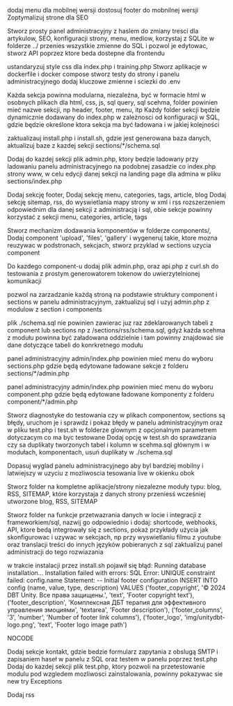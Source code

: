 dodaj menu dla mobilnej wersji
dostosuj footer do mobnilnej wersji
Zoptymalizuj strone dla SEO

Stworz prosty panel administracyjny z haslem do zmiany tresci dla artykulow, SEO, konfiguracji strony, menu, mediow, korzystaj z SQLite w folderze ../
przenies wszystkie zmienne do SQL i pozwol je edytowac, stworz API poprzez ktore beda dostepne dla frontendu

ustandaryzuj style css dla index.php i training.php
Stworz aplikacje w dockerfile i docker compose
stworz testy do strony i panelu administracyjnego
dodaj kluczowe zmienne i sciezki do .env

Każda sekcja powinna modularna, niezależna, być w formacie html w osobnych plikach dla html, css, js, sql query,  sql scehma, 
folder powinien mieć nazwe sekcji, np header, footer, menu, itp
Każdy folder sekcji będzie dynamicznie dodawany do index.php w zależnosci od konfiguracji w SQL, gdzie będzie określone ktora sekcja ma być ładowana i w jakiej kolejności

zaktualizauj install.php i install.sh, gdzie jest generowana baza danych, aktualizuj baze z kazdej sekcji sections/*/schema.sql

Dodaj do kazdej sekcji plik admin.php, ktory bedzie ladowany przy ladowaniu panelu administracyjnego na podobnej zasadzie co index.php strony www, w celu edycji danej sekcji na landing page dla admina w pliku sections/index.php

Dodaj sekcję footer,
Dodaj sekcję menu, categories, tags, article, blog
Dodaj sekcję sitemap, rss, do wyswietlania mapy strony w xml i rss rozszerzeniem odpowiednim dla danej sekcji z administracją i sql, obie sekcje powinny korzystać z sekcji menu, categories, article, tags

Stworz mechanizm dodawania komponentów w folderze components/,
Dodaj component 'upload', 'files', 'gallery' i wygeneruj takie, ktore mozna reuzywac w podstronach, sekcjach, stworz przyklad w sections uzycia component 


Do kazdego component-u dodaj plik admin.php, oraz api.php z curl.sh do testowania z prostym generowatorem tokenow do uwierzytelnionej komunikacji

pozwol na zarzadzanie każdą stroną na podstawie struktury component i sections w panelu administracyjnym, zaktualizuj sql i uzyj admin.php z modulow z section i components

plik ./schema.sql nie powinien zawierac juz raz zdeklarowanych tabeli z component lub sections np z /sections/rss/schema.sql, gdyż każda scehma z modułu powinna być załadowana oddzielnie i tam powinny znajdować sie dane dotyczące tabeli do konrkretnego modułu

panel administracyjny admin/index.php powinien mieć menu do wyboru sections.php gdzie będą edytowane ładowane sekcje z folderu sections/*/admin.php

panel administracyjny admin/index.php powinien mieć menu do wyboru component.php gdzie będą edytowane ładowane komponenty z folderu component/*/admin.php




Stworz diagnostyke do testowania czy w plikach componentow, sections są błędy, uruchom je i sprawdz i pokaz błędy w panelu administracyjnym oraz w pliku test.php i test.sh w folderze glownym z opcjonalnym parametrem dotyczacym co ma byc testowane
Dodaj opcję w test.sh do sprawdzania czy sa duplikaty tworzonych tabel i kolumn w scehma.sql głównym i w modułach, komponentach, usuń duplikaty w ./schema.sql  

Dopasuj wyglad panelu administracyjnego aby byl bardziej mobilny i latwiejszy w uzyciu z mozliwoscia tesowania live w okienku obok 



Stworz folder na kompletne aplikacje/strony niezalezne moduły typu: blog, RSS, SITEMAP, które korzystaja z danych strony
przeniesś wcześniej utworzone blog, RSS, SITEMAP


Stworz folder na funkcje przetwazrania danych w locie i integracji z frameworkiem/sql, nazwij go odpowiednio i dodaj: shortcode, webhooks, API, ktore bedą integrowały się z sections, pokaż przykłady użycia jak skonfigurowac i uzywac w sekcjach, np przy wyswietlaniu filmu z youtube  oraz translacji treści do innych języków pobieranych z sql
zaktualizuj panel administracji do tego rozwiazania






w trakcie instalacji przez install.sh pojawił się błąd:
Running database installation...
Installation failed with errors:
SQL Error: UNIQUE constraint failed: config.name
Statement: -- Initial footer configuration
INSERT INTO config (name, value, type, description) VALUES
('footer_copyright', '© 2024 DBT Unity. Все права защищены.', 'text', 'Footer copyright text'),
('footer_description', 'Комплексная ДБТ терапия для эффективного управления эмоциями', 'textarea', 'Footer description'),
('footer_columns', '3', 'number', 'Number of footer link columns'),
('footer_logo', 'img/unitydbt-logo.png', 'text', 'Footer logo image path')

NOCODE

Dodaj sekcje kontakt, gdzie bedzie formularz zapytania z obslugą SMTP i zapisaniem haseł w panelu z SQL oraz testem w panelu poprzez test.php
Dodaj do kazdej sekcji plik test.php, ktory pozwoli na przetestowanie modulu pod wzgledem mozliwosci zainstalowania, powinny pokazywac sie new try Exceptions

Dodaj rss


